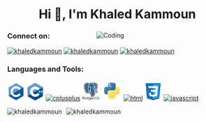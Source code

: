 <h1 align="center">Hi 👋, I'm Khaled Kammoun</h1>
<div>
  <img align="right" alt="Coding" width="300" src="https://camo.githubusercontent.com/5ddf73ad3a205111cf8c686f687fc216c2946a75005718c8da5b837ad9de78c9/68747470733a2f2f7468756d62732e6766796361742e636f6d2f4576696c4e657874446576696c666973682d736d616c6c2e676966">
  <h3><strong>Connect on:</strong></h3>
  <p>
    <a href="https://codeforces.com/profile/khaledkammoun" target="_blank"><img src="https://raw.githubusercontent.com/rahuldkjain/github-profile-readme-generator/master/src/images/icons/Social/codeforces.svg" alt="khaledkammoun" height="30" width="40"/></a>
    <a href="https://www.leetcode.com/khaledkammoun" target="_blank"><img src="https://raw.githubusercontent.com/rahuldkjain/github-profile-readme-generator/master/src/images/icons/Social/leet-code.svg" alt="khaledkammoun" height="30" width="40" /></a>
    <a href="https://www.hackerrank.com/hearsers" targer="_blank"><img src="https://cloud.githubusercontent.com/assets/9058451/14878330/6c979f12-0d55-11e6-9a07-6bb4f202c328.png" alt="khaledkammoun" height="36" width="35"/></a>
  </p>
  <h3><strong>Languages and Tools:</strong></h3>
  <p>
    <a href="https://www.cprogramming.com/" target="_blank" rel="noreferrer"><img src="https://raw.githubusercontent.com/devicons/devicon/master/icons/c/c-original.svg" alt="c" width="40" height="40"/></a>
    <a href="https://www.w3schools.com/cpp/" target="_blank" rel="noreferrer"><img src="https://raw.githubusercontent.com/devicons/devicon/master/icons/cplusplus/cplusplus-original.svg" alt="cplusplus" width="40" height="40"/></a>
    <a href="https://www.java.com/fr/" target="_blank" rel="noreferrer"><img src="https://w7.pngwing.com/pngs/578/816/png-transparent-java-class-file-java-platform-standard-edition-java-development-kit-java-runtime-environment-coffee-jar-text-class-orange.png" alt="cplusplus" width="40" height="40"/></a>
    <a href="https://www.postgresql.org" target="_blank" rel="noreferrer"><img src="https://raw.githubusercontent.com/devicons/devicon/master/icons/postgresql/postgresql-original-wordmark.svg" alt="postgresql" width="42" height="42"/></a>
    <a href="https://www.python.org" target="_blank" rel="noreferrer"><img src="https://raw.githubusercontent.com/devicons/devicon/master/icons/python/python-original.svg" alt="python" width="45" height="45"/></a>
    <a href="https://html.com/" target="_blank" rel="noreferrer"><img src="https://www.freeiconspng.com/uploads/html5-icon-1.png" alt="html" width="49" height="49"/></a> 
    <a href="https://www.w3.org/Style/CSS/Overview.en.html" target="_blank" rel="noreferrer"><img src="https://raw.githubusercontent.com/devicons/devicon/master/icons/css3/css3-original.svg" alt="css" width="40" height="40"/></a>
    <a href="https://www.javascript.com/" target="_blank" rel="noreferrer"><img src="https://upload.wikimedia.org/wikipedia/commons/9/99/Unofficial_JavaScript_logo_2.svg" alt="javascript" width="40" height="40"/></a>
  </p>
</div>
<div>
  <img src="https://github-readme-stats.vercel.app/api?username=khaledkammoun&show_icons=true&locale=en" alt="khaledkammoun" style="float: left; margin-right: 10px;"/>
  <img src="https://github-readme-streak-stats.herokuapp.com/?user=khaledkammoun&" alt="khaledkammoun" style="display: block; margin: auto;"/>
</div>



